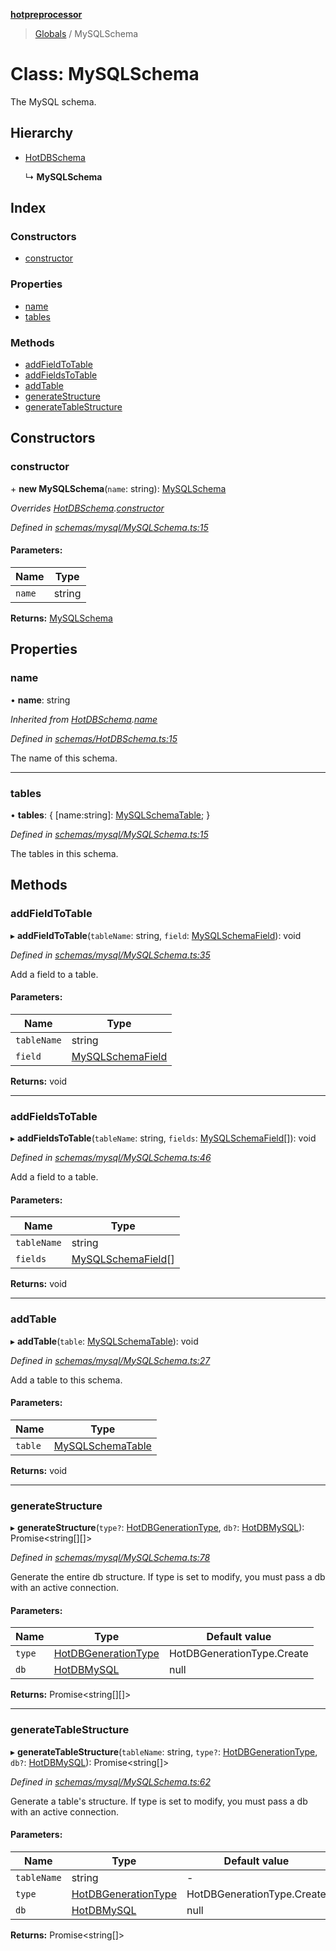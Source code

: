 **[hotpreprocessor](../README.md)**

> [Globals](../globals.md) / MySQLSchema

# Class: MySQLSchema

The MySQL schema.

## Hierarchy

* [HotDBSchema](hotdbschema.md)

  ↳ **MySQLSchema**

## Index

### Constructors

* [constructor](mysqlschema.md#constructor)

### Properties

* [name](mysqlschema.md#name)
* [tables](mysqlschema.md#tables)

### Methods

* [addFieldToTable](mysqlschema.md#addfieldtotable)
* [addFieldsToTable](mysqlschema.md#addfieldstotable)
* [addTable](mysqlschema.md#addtable)
* [generateStructure](mysqlschema.md#generatestructure)
* [generateTableStructure](mysqlschema.md#generatetablestructure)

## Constructors

### constructor

\+ **new MySQLSchema**(`name`: string): [MySQLSchema](mysqlschema.md)

*Overrides [HotDBSchema](hotdbschema.md).[constructor](hotdbschema.md#constructor)*

*Defined in [schemas/mysql/MySQLSchema.ts:15](https://github.com/OurFreeLight/HotPreprocessor/blob/79295d2/src/schemas/mysql/MySQLSchema.ts#L15)*

#### Parameters:

Name | Type |
------ | ------ |
`name` | string |

**Returns:** [MySQLSchema](mysqlschema.md)

## Properties

### name

•  **name**: string

*Inherited from [HotDBSchema](hotdbschema.md).[name](hotdbschema.md#name)*

*Defined in [schemas/HotDBSchema.ts:15](https://github.com/OurFreeLight/HotPreprocessor/blob/79295d2/src/schemas/HotDBSchema.ts#L15)*

The name of this schema.

___

### tables

•  **tables**: { [name:string]: [MySQLSchemaTable](mysqlschematable.md);  }

*Defined in [schemas/mysql/MySQLSchema.ts:15](https://github.com/OurFreeLight/HotPreprocessor/blob/79295d2/src/schemas/mysql/MySQLSchema.ts#L15)*

The tables in this schema.

## Methods

### addFieldToTable

▸ **addFieldToTable**(`tableName`: string, `field`: [MySQLSchemaField](mysqlschemafield.md)): void

*Defined in [schemas/mysql/MySQLSchema.ts:35](https://github.com/OurFreeLight/HotPreprocessor/blob/79295d2/src/schemas/mysql/MySQLSchema.ts#L35)*

Add a field to a table.

#### Parameters:

Name | Type |
------ | ------ |
`tableName` | string |
`field` | [MySQLSchemaField](mysqlschemafield.md) |

**Returns:** void

___

### addFieldsToTable

▸ **addFieldsToTable**(`tableName`: string, `fields`: [MySQLSchemaField](mysqlschemafield.md)[]): void

*Defined in [schemas/mysql/MySQLSchema.ts:46](https://github.com/OurFreeLight/HotPreprocessor/blob/79295d2/src/schemas/mysql/MySQLSchema.ts#L46)*

Add a field to a table.

#### Parameters:

Name | Type |
------ | ------ |
`tableName` | string |
`fields` | [MySQLSchemaField](mysqlschemafield.md)[] |

**Returns:** void

___

### addTable

▸ **addTable**(`table`: [MySQLSchemaTable](mysqlschematable.md)): void

*Defined in [schemas/mysql/MySQLSchema.ts:27](https://github.com/OurFreeLight/HotPreprocessor/blob/79295d2/src/schemas/mysql/MySQLSchema.ts#L27)*

Add a table to this schema.

#### Parameters:

Name | Type |
------ | ------ |
`table` | [MySQLSchemaTable](mysqlschematable.md) |

**Returns:** void

___

### generateStructure

▸ **generateStructure**(`type?`: [HotDBGenerationType](../enums/hotdbgenerationtype.md), `db?`: [HotDBMySQL](hotdbmysql.md)): Promise<string[][]\>

*Defined in [schemas/mysql/MySQLSchema.ts:78](https://github.com/OurFreeLight/HotPreprocessor/blob/79295d2/src/schemas/mysql/MySQLSchema.ts#L78)*

Generate the entire db structure. If type is set to modify, you must pass a db with an
active connection.

#### Parameters:

Name | Type | Default value |
------ | ------ | ------ |
`type` | [HotDBGenerationType](../enums/hotdbgenerationtype.md) | HotDBGenerationType.Create |
`db` | [HotDBMySQL](hotdbmysql.md) | null |

**Returns:** Promise<string[][]\>

___

### generateTableStructure

▸ **generateTableStructure**(`tableName`: string, `type?`: [HotDBGenerationType](../enums/hotdbgenerationtype.md), `db?`: [HotDBMySQL](hotdbmysql.md)): Promise<string[]\>

*Defined in [schemas/mysql/MySQLSchema.ts:62](https://github.com/OurFreeLight/HotPreprocessor/blob/79295d2/src/schemas/mysql/MySQLSchema.ts#L62)*

Generate a table's structure. If type is set to modify, you must pass a db with an
active connection.

#### Parameters:

Name | Type | Default value |
------ | ------ | ------ |
`tableName` | string | - |
`type` | [HotDBGenerationType](../enums/hotdbgenerationtype.md) | HotDBGenerationType.Create |
`db` | [HotDBMySQL](hotdbmysql.md) | null |

**Returns:** Promise<string[]\>
